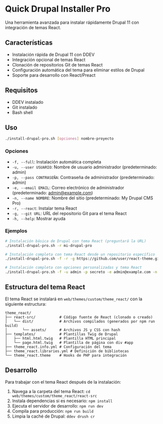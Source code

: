 # Quick Drupal Installer Pro

Una herramienta avanzada para instalar rápidamente Drupal 11 con integración de temas React.

## Características

- Instalación rápida de Drupal 11 con DDEV
- Integración opcional de temas React
- Clonación de repositorios Git de temas React
- Configuración automática del tema para eliminar estilos de Drupal
- Soporte para desarrollo con React/Preact

## Requisitos

- DDEV instalado
- Git instalado
- Bash shell

## Uso

```bash
./install-drupal-pro.sh [opciones] nombre-proyecto
```

### Opciones

- `-f, --full`: Instalación automática completa
- `-u, --user USUARIO`: Nombre de usuario administrador (predeterminado: admin)
- `-p, --pass CONTRASEÑA`: Contraseña de administrador (predeterminado: admin)
- `-e, --email EMAIL`: Correo electrónico de administrador (predeterminado: admin@example.com)
- `-n, --name NOMBRE`: Nombre del sitio (predeterminado: My Drupal CMS Pro)
- `-r, --react`: Instalar tema React
- `-g, --git URL`: URL del repositorio Git para el tema React
- `-h, --help`: Mostrar ayuda

### Ejemplos

```bash
# Instalación básica de Drupal con tema React (preguntará la URL)
./install-drupal-pro.sh -r mi-drupal-pro

# Instalación completa con tema React desde un repositorio específico
./install-drupal-pro.sh -f -r -g https://github.com/user/react-theme.git mi-drupal-pro

# Instalación completa con opciones personalizadas y tema React
./install-drupal-pro.sh -f -u admin -p secreto -e admin@example.com -n "Mi sitio Pro" -r mi-drupal-pro
```

## Estructura del tema React

El tema React se instalará en `web/themes/custom/theme_react/` con la siguiente estructura:

```
theme_react/
├── react-src/           # Código fuente de React (clonado o creado)
│   └── dist/            # Archivos compilados (generados por npm run build)
│       └── assets/      # Archivos JS y CSS con hash
├── templates/           # Plantillas Twig de Drupal
│   ├── html.html.twig   # Plantilla HTML principal
│   └── page.html.twig   # Plantilla de página con div #app
├── theme_react.info.yml # Configuración del tema
├── theme_react.libraries.yml # Definición de bibliotecas
└── theme_react.theme    # Hooks de PHP para integración
```

## Desarrollo

Para trabajar con el tema React después de la instalación:

1. Navega a la carpeta del tema React: `cd web/themes/custom/theme_react/react-src`
2. Instala dependencias si es necesario: `npm install`
3. Ejecuta el servidor de desarrollo: `npm run dev`
4. Compila para producción: `npm run build`
5. Limpia la caché de Drupal: `ddev drush cr`
